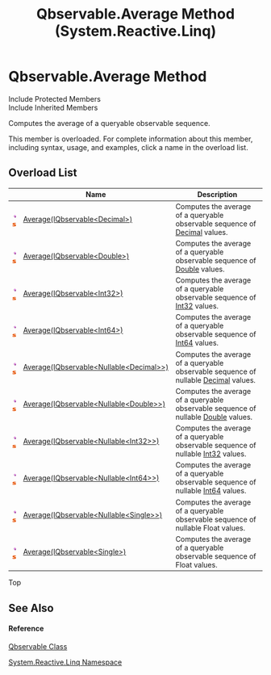 ﻿---
title: Qbservable.Average Method  (System.Reactive.Linq)
TOCTitle: Average Method
ms:assetid: Overload:System.Reactive.Linq.Qbservable.Average
ms:mtpsurl: https://msdn.microsoft.com/en-us/library/system.reactive.linq.qbservable.average(v=VS.103)
ms:contentKeyID: 36068767
ms.date: 06/28/2011
mtps_version: v=VS.103
f1_keywords:
- System.Reactive.Linq.Qbservable.Average
dev_langs:
- CSharp
- JScript
- VB
- FSharp
---

# Qbservable.Average Method

Include Protected Members  
Include Inherited Members  

Computes the average of a queryable observable sequence.

This member is overloaded. For complete information about this member, including syntax, usage, and examples, click a name in the overload list.

## Overload List

<table>
<thead>
<tr class="header">
<th> </th>
<th>Name</th>
<th>Description</th>
</tr>
</thead>
<tbody>
<tr class="odd">
<td><img src="images\Hh303103.pubmethod(en-us,VS.103).gif" title="Public method" alt="Public method" /><img src="images\Hh244319.static(en-us,VS.103).gif" title="Static member" alt="Static member" /></td>
<td><a href="https://msdn.microsoft.com/en-us/library/m:system.reactive.linq.qbservable.average(system.reactive.linq.iqbservable%7bsystem.decimal%7d)(v=VS.103)">Average(IQbservable&lt;Decimal&gt;)</a></td>
<td>Computes the average of a queryable observable sequence of <a href="https://msdn.microsoft.com/en-us/library/1k2e8atx">Decimal</a> values.</td>
</tr>
<tr class="even">
<td><img src="images\Hh303103.pubmethod(en-us,VS.103).gif" title="Public method" alt="Public method" /><img src="images\Hh244319.static(en-us,VS.103).gif" title="Static member" alt="Static member" /></td>
<td><a href="https://msdn.microsoft.com/en-us/library/m:system.reactive.linq.qbservable.average(system.reactive.linq.iqbservable%7bsystem.double%7d)(v=VS.103)">Average(IQbservable&lt;Double&gt;)</a></td>
<td>Computes the average of a queryable observable sequence of <a href="https://msdn.microsoft.com/en-us/library/643eft0t">Double</a> values.</td>
</tr>
<tr class="odd">
<td><img src="images\Hh303103.pubmethod(en-us,VS.103).gif" title="Public method" alt="Public method" /><img src="images\Hh244319.static(en-us,VS.103).gif" title="Static member" alt="Static member" /></td>
<td><a href="https://msdn.microsoft.com/en-us/library/m:system.reactive.linq.qbservable.average(system.reactive.linq.iqbservable%7bsystem.int32%7d)(v=VS.103)">Average(IQbservable&lt;Int32&gt;)</a></td>
<td>Computes the average of a queryable observable sequence of <a href="https://msdn.microsoft.com/en-us/library/td2s409d">Int32</a> values.</td>
</tr>
<tr class="even">
<td><img src="images\Hh303103.pubmethod(en-us,VS.103).gif" title="Public method" alt="Public method" /><img src="images\Hh244319.static(en-us,VS.103).gif" title="Static member" alt="Static member" /></td>
<td><a href="https://msdn.microsoft.com/en-us/library/m:system.reactive.linq.qbservable.average(system.reactive.linq.iqbservable%7bsystem.int64%7d)(v=VS.103)">Average(IQbservable&lt;Int64&gt;)</a></td>
<td>Computes the average of a queryable observable sequence of <a href="https://msdn.microsoft.com/en-us/library/6yy583ek">Int64</a> values.</td>
</tr>
<tr class="odd">
<td><img src="images\Hh303103.pubmethod(en-us,VS.103).gif" title="Public method" alt="Public method" /><img src="images\Hh244319.static(en-us,VS.103).gif" title="Static member" alt="Static member" /></td>
<td><a href="https://msdn.microsoft.com/en-us/library/m:system.reactive.linq.qbservable.average(system.reactive.linq.iqbservable%7bsystem.nullable%7bsystem.decimal%7d%7d)(v=VS.103)">Average(IQbservable&lt;Nullable&lt;Decimal&gt;&gt;)</a></td>
<td>Computes the average of a queryable observable sequence of nullable <a href="https://msdn.microsoft.com/en-us/library/1k2e8atx">Decimal</a> values.</td>
</tr>
<tr class="even">
<td><img src="images\Hh303103.pubmethod(en-us,VS.103).gif" title="Public method" alt="Public method" /><img src="images\Hh244319.static(en-us,VS.103).gif" title="Static member" alt="Static member" /></td>
<td><a href="https://msdn.microsoft.com/en-us/library/m:system.reactive.linq.qbservable.average(system.reactive.linq.iqbservable%7bsystem.nullable%7bsystem.double%7d%7d)(v=VS.103)">Average(IQbservable&lt;Nullable&lt;Double&gt;&gt;)</a></td>
<td>Computes the average of a queryable observable sequence of nullable <a href="https://msdn.microsoft.com/en-us/library/643eft0t">Double</a> values.</td>
</tr>
<tr class="odd">
<td><img src="images\Hh303103.pubmethod(en-us,VS.103).gif" title="Public method" alt="Public method" /><img src="images\Hh244319.static(en-us,VS.103).gif" title="Static member" alt="Static member" /></td>
<td><a href="https://msdn.microsoft.com/en-us/library/m:system.reactive.linq.qbservable.average(system.reactive.linq.iqbservable%7bsystem.nullable%7bsystem.int32%7d%7d)(v=VS.103)">Average(IQbservable&lt;Nullable&lt;Int32&gt;&gt;)</a></td>
<td>Computes the average of a queryable observable sequence of nullable <a href="https://msdn.microsoft.com/en-us/library/td2s409d">Int32</a> values.</td>
</tr>
<tr class="even">
<td><img src="images\Hh303103.pubmethod(en-us,VS.103).gif" title="Public method" alt="Public method" /><img src="images\Hh244319.static(en-us,VS.103).gif" title="Static member" alt="Static member" /></td>
<td><a href="https://msdn.microsoft.com/en-us/library/m:system.reactive.linq.qbservable.average(system.reactive.linq.iqbservable%7bsystem.nullable%7bsystem.int64%7d%7d)(v=VS.103)">Average(IQbservable&lt;Nullable&lt;Int64&gt;&gt;)</a></td>
<td>Computes the average of a queryable observable sequence of nullable <a href="https://msdn.microsoft.com/en-us/library/6yy583ek">Int64</a> values.</td>
</tr>
<tr class="odd">
<td><img src="images\Hh303103.pubmethod(en-us,VS.103).gif" title="Public method" alt="Public method" /><img src="images\Hh244319.static(en-us,VS.103).gif" title="Static member" alt="Static member" /></td>
<td><a href="https://msdn.microsoft.com/en-us/library/m:system.reactive.linq.qbservable.average(system.reactive.linq.iqbservable%7bsystem.nullable%7bsystem.single%7d%7d)(v=VS.103)">Average(IQbservable&lt;Nullable&lt;Single&gt;&gt;)</a></td>
<td>Computes the average of a queryable observable sequence of nullable Float values.</td>
</tr>
<tr class="even">
<td><img src="images\Hh303103.pubmethod(en-us,VS.103).gif" title="Public method" alt="Public method" /><img src="images\Hh244319.static(en-us,VS.103).gif" title="Static member" alt="Static member" /></td>
<td><a href="https://msdn.microsoft.com/en-us/library/m:system.reactive.linq.qbservable.average(system.reactive.linq.iqbservable%7bsystem.single%7d)(v=VS.103)">Average(IQbservable&lt;Single&gt;)</a></td>
<td>Computes the average of a queryable observable sequence of Float values.</td>
</tr>
</tbody>
</table>

Top

## See Also

#### Reference

[Qbservable Class](hh211693\(v=vs.103\).md)

[System.Reactive.Linq Namespace](hh211929\(v=vs.103\).md)

